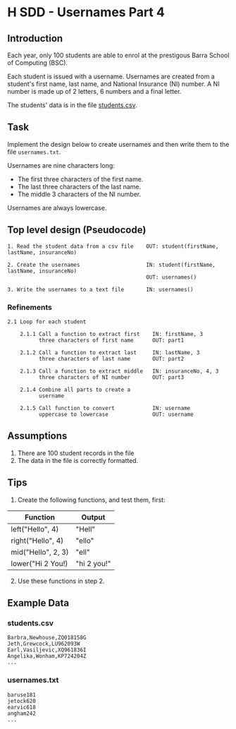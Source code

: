 # H SDD - Usernames Part 4


## Introduction

Each year, only 100 students are able to enrol at the prestigous Barra School of Computing (BSC).

Each student is issued with a username.  Usernames are created from a student's first name, last name, and National Insurance (NI) number.  A NI number is made up of 2 letters, 6 numbers and a final letter.

The students' data is in the file [students.csv](assets/students.csv "CSV file").


## Task

Implement the design below to create usernames and then write them to the file `usernames.txt`.

Usernames are nine characters long:

- The first three characters of the first name.
- The last three characters of the last name.
- The middle 3 characters of the NI number.

Usernames are always lowercase.


## Top level design (Pseudocode)

```
1. Read the student data from a csv file    OUT: student(firstName, lastName, insuranceNo)

2. Create the usernames                     IN: student(firstName, lastName, insuranceNo)
                                            OUT: usernames()  
   
3. Write the usernames to a text file       IN: usernames()
```


### Refinements

```
2.1 Loop for each student

    2.1.1 Call a function to extract first    IN: firstName, 3
          three characters of first name      OUT: part1

    2.1.2 Call a function to extract last     IN: lastName, 3
          three characters of last name       OUT: part2

    2.1.3 Call a function to extract middle   IN: insuranceNo, 4, 3
          three characters of NI number       OUT: part3
          
    2.1.4 Combine all parts to create a
          username

    2.1.5 Call function to convert            IN: username
          uppercase to lowercase              OUT: username
```


## Assumptions

1. There are 100 student records in the file
2. The data in the file is correctly formatted.


## Tips

1. Create the following functions, and test them, first:

| Function           | Output |
| --------           | ------ |
| left("Hello", 4)   | "Hell" |
| right("Hello", 4)  | "ello" |
| mid("Hello", 2, 3) | "ell" |
| lower("Hi 2 You!)  | "hi 2 you!" |

2. Use these functions in step 2.


## Example Data

### students.csv

```
Barbra,Newhouse,ZQ018158G
Jeth,Grewcock,LU962093W
Earl,Vasiljevic,XQ961836I
Angelika,Wonham,KP724204Z
...
```


### usernames.txt

```
baruse181
jetock620
earvic618
angham242
...
```
